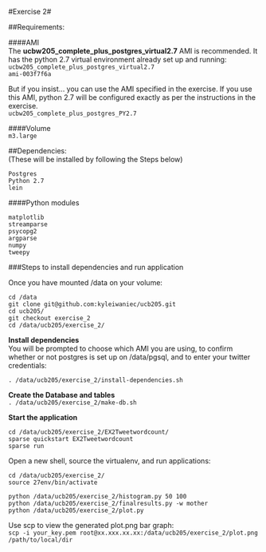 #Exercise 2#


##Requirements:

####AMI   
The __ucbw205_complete_plus_postgres_virtual2.7__ AMI is recommended. It has the python 2.7 virtual environment already set up and running:      
`ucbw205_complete_plus_postgres_virtual2.7`   
`ami-003f7f6a`

   
But if you insist... you can use the AMI specified in the exercise. If you use this AMI, python 2.7 will be configured exactly as per the instructions in the exercise.     
`ucbw205_complete_plus_postgres_PY2.7`

####Volume   
`m3.large`

##Dependencies:   
(These will be installed by following the Steps below)
```
Postgres
Python 2.7
lein
```
####Python modules
```
matplotlib
streamparse
psycopg2
argparse
numpy
tweepy
```

###Steps to install dependencies and run application

Once you have mounted /data on your volume:   
```
cd /data
git clone git@github.com:kyleiwaniec/ucb205.git
cd ucb205/
git checkout exercise_2
cd /data/ucb205/exercise_2/
```

__Install dependencies__    
You will be prompted to choose which AMI you are using, to confirm whether or not postgres is set up on /data/pgsql, and to enter your twitter credentials:

`. /data/ucb205/exercise_2/install-dependencies.sh`

__Create the Database and tables__    
`. /data/ucb205/exercise_2/make-db.sh`

__Start the application__
```
cd /data/ucb205/exercise_2/EX2Tweetwordcount/
sparse quickstart EX2Tweetwordcount
sparse run
```

Open a new shell, source the virtualenv, and run applications:
```
cd /data/ucb205/exercise_2/
source 27env/bin/activate   

python /data/ucb205/exercise_2/histogram.py 50 100
python /data/ucb205/exercise_2/finalresults.py -w mother
python /data/ucb205/exercise_2/plot.py

```

Use scp to view the generated plot.png bar graph:   
`scp -i your_key.pem root@xx.xxx.xx.xx:/data/ucb205/exercise_2/plot.png /path/to/local/dir`



